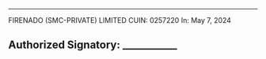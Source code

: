 ---------------------------------
  FIRENADO (SMC-PRIVATE) LIMITED
       CUIN: 0257220
 In: May 7, 2024

 Authorized Signatory: ___________
---------------------------------
